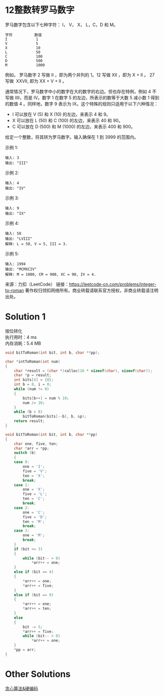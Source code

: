 # 12整数转罗马数字

罗马数字包含以下七种字符： I， V， X， L，C，D 和 M。
```
字符          数值
I             1
V             5
X             10
L             50
C             100
D             500
M             1000
```
例如， 罗马数字 2 写做 II ，即为两个并列的 1。12 写做 XII ，即为 X + II 。 27 写做  XXVII, 即为 XX + V + II 。

通常情况下，罗马数字中小的数字在大的数字的右边。但也存在特例，例如 4 不写做 IIII，而是 IV。数字 1 在数字 5 的左边，所表示的数等于大数 5 减小数 1 得到的数值 4 。同样地，数字 9 表示为 IX。这个特殊的规则只适用于以下六种情况：

+ I 可以放在 V (5) 和 X (10) 的左边，来表示 4 和 9。
+ X 可以放在 L (50) 和 C (100) 的左边，来表示 40 和 90。 
+ C 可以放在 D (500) 和 M (1000) 的左边，来表示 400 和 900。

给定一个整数，将其转为罗马数字。输入确保在 1 到 3999 的范围内。

示例 1:
```
输入: 3
输出: "III"
```
示例 2:
```
输入: 4
输出: "IV"
```
示例 3:
```
输入: 9
输出: "IX"
```
示例 4:
```
输入: 58
输出: "LVIII"
解释: L = 50, V = 5, III = 3.
```
示例 5:
```
输入: 1994
输出: "MCMXCIV"
解释: M = 1000, CM = 900, XC = 90, IV = 4.
```
来源：力扣（LeetCode）
链接：https://leetcode-cn.com/problems/integer-to-roman
著作权归领扣网络所有。商业转载请联系官方授权，非商业转载请注明出处。

# Solution 1
按位转化  
执行用时：4 ms  
内存消耗：5.4 MB  
``` c
void bitToRoman(int bit, int b, char **pp);

char *intToRoman(int num)
{
    char *result = (char *)calloc(16 * sizeof(char), sizeof(char));
    char *p = result;
    int bits[4] = {0};
    int b = 0, i = 0;
    while (num != 0)
    {
        bits[b++] = num % 10;
        num /= 10;
    }
    while (b > 0)
        bitToRoman(bits[--b], b, &p);
    return result;
}

void bitToRoman(int bit, int b, char **pp)
{
    char one, five, ten;
    char *arr = *pp;
    switch (b)
    {
    case 0:
        one = 'I';
        five = 'V';
        ten = 'X';
        break;
    case 1:
        one = 'X';
        five = 'L';
        ten = 'C';
        break;
    case 2:
        one = 'C';
        five = 'D';
        ten = 'M';
        break;
    case 3:
        one = 'M';
        break;
    }
    if (bit <= 3)
    {
        while (bit-- > 0)
            *arr++ = one;
    }
    else if (bit == 4)
    {
        *arr++ = one;
        *arr++ = five;
    }
    else if (bit == 9)
    {
        *arr++ = one;
        *arr++ = ten;
    }
    else
    {
        bit -= 5;
        *arr++ = five;
        while (bit-- > 0)
            *arr++ = one;
    }
    *pp = arr;
}
```

# Other Solutions
[贪心算法&硬编码](https://leetcode-cn.com/problems/integer-to-roman/solution/zheng-shu-zhuan-luo-ma-shu-zi-by-leetcode/)